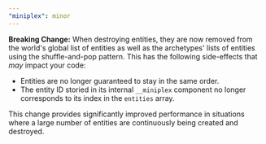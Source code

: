```yaml
---
"miniplex": minor
---
```


**Breaking Change:** When destroying entities, they are now removed from the world's global list of entities as well as the archetypes' lists of entities using the shuffle-and-pop pattern. This has the following side-effects that _may_ impact your code:

- Entities are no longer guaranteed to stay in the same order.
- The entity ID storied in its internal `__miniplex` component no longer corresponds to its index in the `entities` array.

This change provides significantly improved performance in situations where a large number of entities are continuously being created and destroyed.
